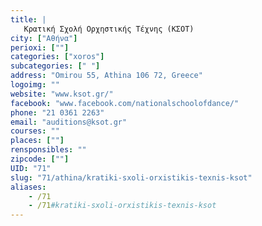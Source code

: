 ```yaml
---
title: |
   Κρατική Σχολή Ορχηστικής Τέχνης (ΚΣΟΤ)
city: ["Αθήνα"]
perioxi: [""]
categories: ["xoros"]
subcategories: [" "]
address: "Omirou 55, Athina 106 72, Greece"
logoimg: ""
website: "www.ksot.gr/"
facebook: "www.facebook.com/nationalschoolofdance/"
phone: "21 0361 2263"
email: "auditions@ksot.gr"
courses: ""
places: [""]
rensponsibles: ""
zipcode: [""]
UID: "71"
slug: "71/athina/kratiki-sxoli-orxistikis-texnis-ksot"
aliases:
    - /71
    - /71#kratiki-sxoli-orxistikis-texnis-ksot
---
```


